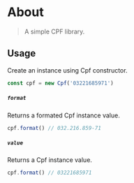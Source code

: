 # About

> A simple CPF library.

## Usage

Create an instance using Cpf constructor.

```js
const cpf = new Cpf('03221685971')
```

##### `format`

Returns a formated Cpf instance value.

```js
cpf.format() // 032.216.859-71
```

##### `value`

Returns a Cpf instance value.

```js
cpf.format() // 03221685971
```

